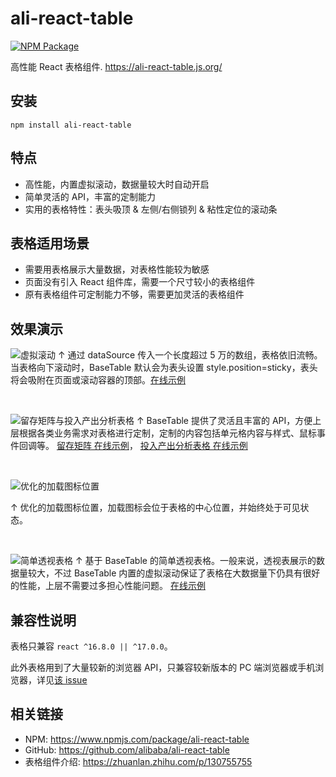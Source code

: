 # ali-react-table

[![NPM Package](https://img.shields.io/npm/v/ali-react-table-plus?style=flat-square)](https://www.npmjs.org/package/ali-react-table-plus)

高性能 React 表格组件. https://ali-react-table.js.org/

## 安装

`npm install ali-react-table`

## 特点

- 高性能，内置虚拟滚动，数据量较大时自动开启
- 简单灵活的 API，丰富的定制能力
- 实用的表格特性：表头吸顶 & 左侧/右侧锁列 & 粘性定位的滚动条

## 表格适用场景

- 需要用表格展示大量数据，对表格性能较为敏感
- 页面没有引入 React 组件库，需要一个尺寸较小的表格组件
- 原有表格组件可定制能力不够，需要更加灵活的表格组件

## 效果演示

![虚拟滚动](docs/imgs/ali-react-table-virtual-scroll.gif)
↑ 通过 dataSource 传入一个长度超过 5 万的数组，表格依旧流畅。当表格向下滚动时，BaseTable 默认会为表头设置 style.position=sticky，表头将会吸附在页面或滚动容器的顶部。[在线示例](https://ali-react-table.js.org/examples/big-data?example=滚动容器为指定高度的div)

<br>

![留存矩阵与投入产出分析表格](docs/imgs/remain-matrix-and-ROI-analysis-table.png)
↑ BaseTable 提供了灵活且丰富的 API，方便上层根据各类业务需求对表格进行定制，定制的内容包括单元格内容与样式、鼠标事件回调等。 [留存矩阵 在线示例](https://ali-react-table.js.org/examples/biz/remain-matrix)， [投入产出分析表格 在线示例](https://ali-react-table.js.org/examples/biz/ROI-analysis-table)

<br>

![优化的加载图标位置](docs/imgs/ali-react-table-enhanced-loading-icon-position.gif)

↑ 优化的加载图标位置，加载图标会位于表格的中心位置，并始终处于可见状态。

<br>

![简单透视表格](docs/imgs/ali-react-table-simple-pivot-table.gif)
↑ 基于 BaseTable 的简单透视表格。一般来说，透视表展示的数据量较大，不过 BaseTable 内置的虚拟滚动保证了表格在大数据量下仍具有很好的性能，上层不需要过多担心性能问题。 [在线示例](https://ali-react-table.js.org/examples/others/simple-pivot-table)

## 兼容性说明

表格只兼容 `react ^16.8.0 || ^17.0.0`。

此外表格用到了大量较新的浏览器 API，只兼容较新版本的 PC 端浏览器或手机浏览器，详见[该 issue](https://github.com/alibaba/ali-react-table/issues/18)

## 相关链接

- NPM: https://www.npmjs.com/package/ali-react-table
- GitHub: https://github.com/alibaba/ali-react-table
- 表格组件介绍: https://zhuanlan.zhihu.com/p/130755755
